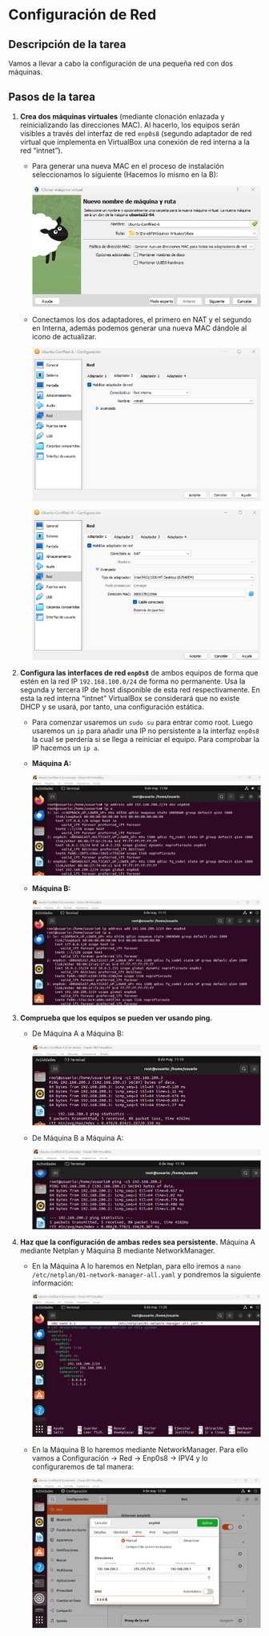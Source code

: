 # Configuración de Red

## Descripción de la tarea
Vamos a llevar a cabo la configuración de una pequeña red con dos máquinas.

## Pasos de la tarea

1. **Crea dos máquinas virtuales** (mediante clonación enlazada y reinicializando las direcciones MAC). Al hacerlo, los equipos serán visibles a través del interfaz de red `enp0s8` (segundo adaptador de red virtual que implementa en VirtualBox una conexión de red interna a la red “intnet”). 

    - Para generar una nueva MAC en el proceso de instalación seleccionamos lo siguiente (Hacemos lo mismo en la B):

        ![Captura](Screenshots/Captura%20de%20pantalla%202025-05-08%20105206.png)

     - Conectamos los dos adaptadores, el primero en NAT y el segundo en Interna, además podemos generar una nueva MAC dándole al icono de actualizar.

        ![Captura](Screenshots/Captura%20de%20pantalla%202025-05-08%20105433.png)

        ![Captura](Screenshots/Captura%20de%20pantalla%202025-05-08%20105554.png)

2. **Configura las interfaces de red `enp0s8`** de ambos equipos de forma que estén en la red IP `192.168.100.0/24` de forma no permanente. Usa la segunda y tercera IP de host disponible de esta red respectivamente. En esta la red interna “intnet” VirtualBox se considerará que no existe DHCP y se usará, por tanto, una configuración estática. 

    - Para comenzar usaremos un `sudo su` para entrar como root. Luego usaremos un `ip` para añadir una IP no persistente a la interfaz `enp0s8` la cual se perdería si se llega a reiniciar el equipo. Para comprobar la IP hacemos un `ip a`.

   - **Máquina A:**

        ![Captura](Screenshots/Captura%20de%20pantalla%202025-05-08%20110451.png)

   - **Máquina B:**

        ![Captura](Screenshots/Captura%20de%20pantalla%202025-05-08%20111257.png)

3. **Comprueba que los equipos se pueden ver usando ping.**
   - De Máquina A a Máquina B:

        ![Captura](Screenshots/Captura%20de%20pantalla%202025-05-08%20111949.png)

   - De Máquina B a Máquina A:

        ![Captura](Screenshots/Captura%20de%20pantalla%202025-05-08%20111828.png)

4. **Haz que la configuración de ambas redes sea persistente.** Máquina A mediante Netplan y Máquina B mediante NetworkManager. 

   - En la Máquina A lo haremos en Netplan, para ello iremos a `nano /etc/netplan/01-network-manager-all.yaml` y pondremos la siguiente información:

        ![Captura](Screenshots/Captura%20de%20pantalla%202025-05-08%20112905.png)

   - En la Máquina B lo haremos mediante NetworkManager. Para ello vamos a Configuración -> Red -> Enp0s8 -> IPV4 y lo configuraremos de tal manera:

        ![Captura](Screenshots/Captura%20de%20pantalla%202025-05-08%20120649.png)
